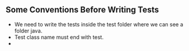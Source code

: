 ## Some Conventions Before Writing Tests
- We need to write the tests inside the test folder where we can see a folder java.
- Test class name must end with test.
- 

